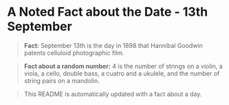 
# A Noted Fact about the Date - 13th September

> **Fact:** September 13th is the day in 1898 that Hannibal Goodwin patents celluloid photographic film.

> **Fact about a random number:** 4 is the number of strings on a violin, a viola, a cello, double bass, a cuatro and a ukulele, and the number of string pairs on a mandolin.

> This README is automatically updated with a fact about a day.
